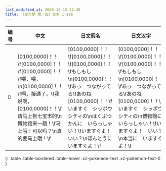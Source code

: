 ```yaml
---
last_modified_at: 2020-12-15 22:48
title: 《宝可梦 黑／白》文本 1-196
---
```

| 编号 | 中文 | 日文假名 | 日文汉字 |
| ---- | ---- | ---- | --- |
| 0 | [0100,0000]！！\f[0100,0000]！！\f[0100,0000]！！\f喂，喂，\n[0100,0000]！！\f啊，接通了。\f我说啊，[0100,0000]！！\f请马上到七宝市的\n博物馆来一趟！\f马上哦！可以吗？\n真的要马上哦！\f | [0100,0000]！！\f[0100,0000]！！\f[0100,0000]！！\fもしもし\n[0100,0000]！！\fあっ　つながってる\fあのね　[0100,0000]！！\fいますぐ　シッポウシティの\nはくぶつかんに　いらっしゃい！\fいますぐよ！　いい？\nほんとうに　いますぐよ！\f | [0100,0000]！！\f[0100,0000]！！\f[0100,0000]！！\fもしもし\n[0100,0000]！！\fあっ　つながってる\fあのね　[0100,0000]！！\fいますぐ　シッポウシティの\n博物館に　いらっしゃい！\fいますぐよ！　いい？\n本当に　いますぐよ！\f |
{: .table .table-bordered .table-hover .xz-pokemon-text .xz-pokemon-text-0 }
